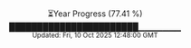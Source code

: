 <p align="center">
⏳Year Progress (77.41 %) <br>
███████████████████████▁▁▁▁▁▁▁ <br>
<sub>Updated: Fri, 10 Oct 2025 12:48:00 GMT</sub>
</p>

